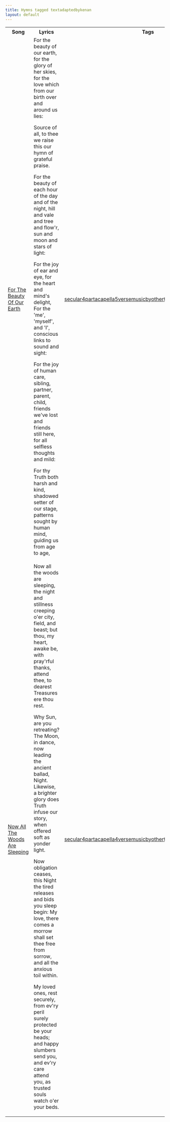```yaml
---
title: Hymns tagged textadaptedbykenan
layout: default
---
```

<table><tr><th>Song</th><th>Lyrics</th><th>Tags</th></tr>
<tr><td class='hymn-name-box'><a href="{{ site.baseurl }}/listing/for_the_beauty_of_our_earth.html">For The Beauty Of Our Earth</a></td><td class='lyric-box'>For the beauty of our earth, for the glory of her skies,
for the love which from our birth over and around us lies:

  Source of all, to thee we raise this our hymn of grateful praise.

For the beauty of each hour of the day and of the night,
hill and vale and tree and flow'r, sun and moon and stars of light:

For the joy of ear and eye, for the heart and mind's delight,
For the 'me', 'myself', and 'I', conscious links to sound and sight:

For the joy of human care, sibling, partner, parent, child,
friends we've lost and friends still here, for all selfless thoughts and mild:

For thy Truth both harsh and kind, shadowed setter of our stage,
patterns sought by human mind, guiding us from age to age,

</td><td class='tags-box'><a class="taglink" href="{{ site.baseurl }}/tags/secular.html">secular</a><a class="taglink" href="{{ site.baseurl }}/tags/4part.html">4part</a><a class="taglink" href="{{ site.baseurl }}/tags/acapella.html">acapella</a><a class="taglink" href="{{ site.baseurl }}/tags/5verse.html">5verse</a><a class="taglink" href="{{ site.baseurl }}/tags/musicbyother.html">musicbyother</a><a class="taglink" href="{{ site.baseurl }}/tags/textadaptedbykenan.html">textadaptedbykenan</a></td></tr><tr><td class='hymn-name-box'><a href="{{ site.baseurl }}/listing/now_all_the_woods_are_sleeping.html">Now All The Woods Are Sleeping</a></td><td class='lyric-box'>Now all the woods are sleeping,
the night and stillness creeping
o'er city, field, and beast;
but thou, my heart, awake be,
with pray'rful thanks, attend thee,
to dearest Treasures ere thou rest.

Why Sun, are you retreating?
The Moon, in dance, now leading
the ancient ballad, Night.
Likewise, a brighter glory
does Truth infuse our story,
when offered soft as yonder light.

Now obligation ceases,
this Night the tired releases
and bids you sleep begin:
My love, there comes a morrow
shall set thee free from sorrow,
and all the anxious toil within.

My loved ones, rest securely,
from ev'ry peril surely
protected be your heads;
and happy slumbers send you,
and ev'ry care attend you,
as trusted souls watch o'er your beds.

</td><td class='tags-box'><a class="taglink" href="{{ site.baseurl }}/tags/secular.html">secular</a><a class="taglink" href="{{ site.baseurl }}/tags/4part.html">4part</a><a class="taglink" href="{{ site.baseurl }}/tags/acapella.html">acapella</a><a class="taglink" href="{{ site.baseurl }}/tags/4verse.html">4verse</a><a class="taglink" href="{{ site.baseurl }}/tags/musicbyother.html">musicbyother</a><a class="taglink" href="{{ site.baseurl }}/tags/textadaptedbykenan.html">textadaptedbykenan</a><a class="taglink" href="{{ site.baseurl }}/tags/evening.html">evening</a></td></tr>